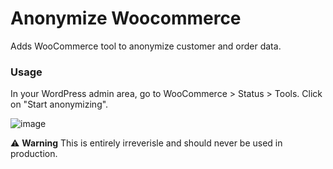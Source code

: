 # Anonymize Woocommerce
Adds WooCommerce tool to anonymize customer and order data.

### Usage

In your WordPress admin area, go to WooCommerce > Status > Tools. Click on "Start anonymizing".

![image](https://github.com/helgatheviking/anonymize-woocommerce/assets/507025/1e21bd01-1fbf-4c58-afb3-9acd79f8cdd6)

⚠️ **Warning** This is entirely irreverisle and should never be used in production.
